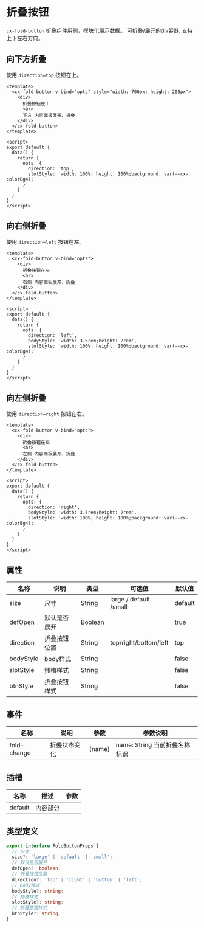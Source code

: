 # 折叠按钮

`cx-fold-button` 折叠组件用例，模块化展示数据。
可折叠/展开的div容器, 支持上下左右方向。

## 向下方折叠

使用 `direction=top` 按钮在上。

```vue
<template>
  <cx-fold-button v-bind="opts" style="width: 700px; height: 200px">
    <div>
      折叠按钮在上
      <br>
      下方 内容面板展开、折叠
    </div>
  </cx-fold-button>
</template>

<script>
export default {
  data() {
    return {
      opts: {
        direction: 'top',
        slotStyle: 'width: 100%; height: 100%;background: var(--cx-colorBg4);'
      }
    }
  }
}
</script>
```

## 向右侧折叠

使用 `direction=left` 按钮在左。

```vue
<template>
  <cx-fold-button v-bind="opts">
    <div>
      折叠按钮在左
      <br>
      右侧 内容面板展开、折叠
    </div>
  </cx-fold-button>
</template>

<script>
export default {
  data() {
    return {
      opts: {
        direction: 'left',
        bodyStyle: 'width: 3.5rem;height: 2rem',
        slotStyle: 'width: 100%; height: 100%;background: var(--cx-colorBg4);'
      }
    }
  }
}
</script>
```

## 向左侧折叠

使用 `direction=right` 按钮在右。

```vue
<template>
  <cx-fold-button v-bind="opts">
    <div>
      折叠按钮在右
      <br>
      左侧 内容面板展开、折叠
    </div>
  </cx-fold-button>
</template>

<script>
export default {
  data() {
    return {
      opts: {
        direction: 'right',
        bodyStyle: 'width: 3.5rem;height: 2rem',
        slotStyle: 'width: 100%; height: 100%;background: var(--cx-colorBg4);'
      }
    }
  }
}
</script>
```

## 属性

| 名称 | 说明 | 类型 | 可选值 | 默认值 |
| ----- | ----- | ----- | ----- | ----- |
| size | 尺寸 | String | large / default /small | default |
| defOpen | 默认是否展开 | Boolean | | true |
| direction | 折叠按钮位置 | String | top/right/bottom/left | top |
| bodyStyle | body样式 | String | | false |
| slotStyle | 插槽样式 | String | | false |
| btnStyle | 折叠按钮样式 | String | | false |

## 事件

| 名称 | 说明 | 参数 | 参数说明 |
| ----- | ----- | ----- | ----- |
| fold-change | 折叠状态变化 | (name) | name: String 当前折叠名称标识 |

## 插槽

| 名称 | 描述 | 参数 |
| ---- | --- | --- |
| default | 内容部分 | |

## 类型定义

```ts
export interface FoldButtonProps {
  // 尺寸
  size?: 'large' | 'default' | 'small';
  // 默认是否展开
  defOpen?: boolean;
  // 折叠按钮位置
  direction?: 'top' | 'right' | 'bottom' | 'left';
  // body样式
  bodyStyle?: string;
  // 插槽样式
  slotStyle?: string;
  // 折叠按钮样式
  btnStyle?: string;
}
``` 